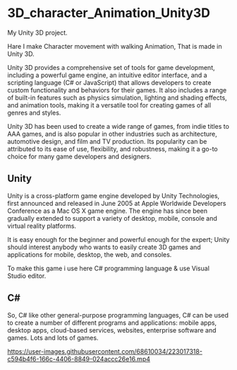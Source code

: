 # 3D_character_Animation_Unity3D
 My Unity 3D project.

Hare I make Character movement with walking Animation, That is made in Unity 3D.


Unity 3D provides a comprehensive set of tools for game development, including a powerful game engine, an intuitive editor interface, and a scripting language (C# or JavaScript) that allows developers to create custom functionality and behaviors for their games. It also includes a range of built-in features such as physics simulation, lighting and shading effects, and animation tools, making it a versatile tool for creating games of all genres and styles.

Unity 3D has been used to create a wide range of games, from indie titles to AAA games, and is also popular in other industries such as architecture, automotive design, and film and TV production. Its popularity can be attributed to its ease of use, flexibility, and robustness, making it a go-to choice for many game developers and designers.
 
 ## Unity
 Unity is a cross-platform game engine developed by Unity Technologies, first announced and released in June 2005 at Apple Worldwide Developers Conference as a Mac OS X  game engine. The engine has since been gradually extended to support a variety of desktop, mobile, console and virtual reality platforms.

It is easy enough for the beginner and powerful enough for the expert; Unity should interest anybody who wants to easily create 3D games and applications for mobile, desktop, the web, and consoles.

To make this game i use here C# programming language & use Visual Studio editor.

## C#
So, C# like other general-purpose programming languages, C# can be used to create a number of different programs and applications: mobile apps, desktop apps, cloud-based services, websites, enterprise software and games. Lots and lots of games.


https://user-images.githubusercontent.com/68610034/223017318-c594b4f6-166c-4406-8849-024accc26e16.mp4
